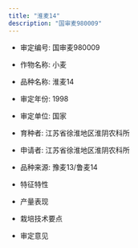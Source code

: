 ```yaml
---
title: "淮麦14"
description: "国审麦980009"
---
```

* 审定编号:  国审麦980009

*  作物名称:  小麦

*  品种名称:  淮麦14

*  审定年份:  1998

*  审定单位:  国家

* 育种者:  江苏省徐淮地区淮阴农科所

*  申请者:  江苏省徐淮地区淮阴农科所

*  品种来源:  豫麦13/鲁麦14

*  特征特性


*  产量表现


*  栽培技术要点


*  审定意见

